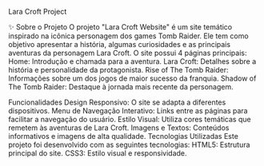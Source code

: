 Lara Croft Project

✨ Sobre o Projeto
O projeto "Lara Croft Website" é um site temático inspirado na icônica personagem dos games Tomb Raider. Ele tem como objetivo apresentar a história, algumas curiosidades e as principais aventuras da personagem Lara Croft.
O site possui 4 páginas principais:
Home: Introdução e chamada para a aventura.
Lara Croft: Detalhes sobre a história e personalidade da protagonista.
Rise of The Tomb Raider: Informações sobre um dos jogos de maior sucesso da franquia.
Shadow of The Tomb Raider: Destaque à jornada mais recente da personagem.

Funcionalidades
Design Responsivo: O site se adapta a diferentes dispositivos.
Menu de Navegação Interativo: Links entre as páginas para facilitar a navegação do usuário.
Estilo Visual: Utiliza cores temáticas que remetem às aventuras de Lara Croft.
Imagens e Textos: Conteúdos informativos e imagens de alta qualidade.
Tecnologias Utilizadas
Este projeto foi desenvolvido com as seguintes tecnologias:
HTML5: Estrutura principal do site.
CSS3: Estilo visual e responsividade.

